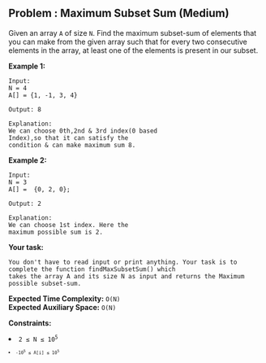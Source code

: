 ## Problem : Maximum Subset Sum (Medium)
Given an array ```A``` of size ```N```. Find the maximum subset-sum of elements that you can make from the given array such that for every two consecutive elements in the array, at least one of the elements is present in our subset. 

**Example 1:**
```
Input: 
N = 4
A[] = {1, -1, 3, 4}

Output: 8

Explanation: 
We can choose 0th,2nd & 3rd index(0 based 
Index),so that it can satisfy the 
condition & can make maximum sum 8. 
```

**Example 2:**
```
Input: 
N = 3
A[] =  {0, 2, 0};

Output: 2

Explanation: 
We can choose 1st index. Here the 
maximum possible sum is 2.
```

**Your task:**
```
You don't have to read input or print anything. Your task is to complete the function findMaxSubsetSum() which
takes the array A and its size N as input and returns the Maximum possible subset-sum.
```
**Expected Time Complexity:** ```O(N)```<br>
**Expected Auxiliary Space:** ```O(N)```

**Constraints:**
<li><code>2 ≤ N ≤ 10<sup>5</sup><code></li>
<li><code>-10<sup>5</sup> ≤ A[i] ≤ 10<sup>5</sup><code></li>
